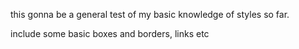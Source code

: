 this gonna be a general test of my basic knowledge of styles so far.

include some basic boxes and borders, links etc

